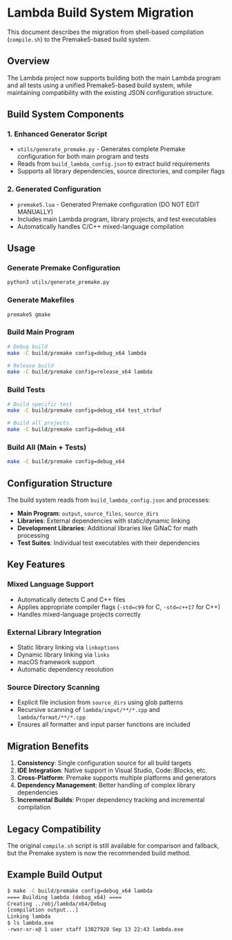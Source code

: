 # Lambda Build System Migration

This document describes the migration from shell-based compilation (`compile.sh`) to the Premake5-based build system.

## Overview

The Lambda project now supports building both the main Lambda program and all tests using a unified Premake5-based build system, while maintaining compatibility with the existing JSON configuration structure.

## Build System Components

### 1. Enhanced Generator Script
- `utils/generate_premake.py` - Generates complete Premake configuration for both main program and tests
- Reads from `build_lambda_config.json` to extract build requirements
- Supports all library dependencies, source directories, and compiler flags

### 2. Generated Configuration
- `premake5.lua` - Generated Premake configuration (DO NOT EDIT MANUALLY)
- Includes main Lambda program, library projects, and test executables
- Automatically handles C/C++ mixed-language compilation

## Usage

### Generate Premake Configuration
```bash
python3 utils/generate_premake.py
```

### Generate Makefiles
```bash
premake5 gmake
```

### Build Main Program
```bash
# Debug build
make -C build/premake config=debug_x64 lambda

# Release build  
make -C build/premake config=release_x64 lambda
```

### Build Tests
```bash
# Build specific test
make -C build/premake config=debug_x64 test_strbuf

# Build all projects
make -C build/premake config=debug_x64
```

### Build All (Main + Tests)
```bash
make -C build/premake config=debug_x64
```

## Configuration Structure

The build system reads from `build_lambda_config.json` and processes:

- **Main Program**: `output`, `source_files`, `source_dirs`
- **Libraries**: External dependencies with static/dynamic linking
- **Development Libraries**: Additional libraries like GiNaC for math processing
- **Test Suites**: Individual test executables with their dependencies

## Key Features

### Mixed Language Support
- Automatically detects C and C++ files
- Applies appropriate compiler flags (`-std=c99` for C, `-std=c++17` for C++)
- Handles mixed-language projects correctly

### External Library Integration
- Static library linking via `linkoptions`
- Dynamic library linking via `links`
- macOS framework support
- Automatic dependency resolution

### Source Directory Scanning
- Explicit file inclusion from `source_dirs` using glob patterns
- Recursive scanning of `lambda/input/**/*.cpp` and `lambda/format/**/*.cpp`
- Ensures all formatter and input parser functions are included

## Migration Benefits

1. **Consistency**: Single configuration source for all build targets
2. **IDE Integration**: Native support in Visual Studio, Code::Blocks, etc.
3. **Cross-Platform**: Premake supports multiple platforms and generators
4. **Dependency Management**: Better handling of complex library dependencies
5. **Incremental Builds**: Proper dependency tracking and incremental compilation

## Legacy Compatibility

The original `compile.sh` script is still available for comparison and fallback, but the Premake system is now the recommended build method.

## Example Build Output

```bash
$ make -C build/premake config=debug_x64 lambda
==== Building lambda (debug_x64) ====
Creating ../obj/lambda/x64/Debug
[compilation output...]
Linking lambda
$ ls lambda.exe
-rwxr-xr-x@ 1 user staff 13027928 Sep 13 22:43 lambda.exe
```
